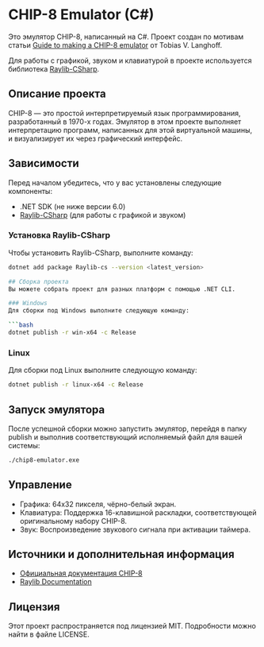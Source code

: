 # CHIP-8 Emulator (C#)

Это эмулятор CHIP-8, написанный на C#. Проект создан по мотивам статьи [Guide to making a CHIP-8 emulator](https://tobiasvl.github.io/blog/write-a-chip-8-emulator/) от Tobias V. Langhoff.

Для работы с графикой, звуком и клавиатурой в проекте используется библиотека [Raylib-CSharp](https://github.com/MrScautHD/Raylib-CSharp).

## Описание проекта

CHIP-8 — это простой интерпретируемый язык программирования, разработанный в 1970-х годах. Эмулятор в этом проекте выполняет интерпретацию программ, написанных для этой виртуальной машины, и визуализирует их через графический интерфейс.

## Зависимости

Перед началом убедитесь, что у вас установлены следующие компоненты:

* .NET SDK (не ниже версии 6.0)
* [Raylib-CSharp](https://github.com/MrScautHD/Raylib-CSharp) (для работы с графикой и звуком)

### Установка Raylib-CSharp

Чтобы установить Raylib-CSharp, выполните команду:

```bash
dotnet add package Raylib-cs --version <latest_version>

## Сборка проекта
Вы можете собрать проект для разных платформ с помощью .NET CLI.

### Windows
Для сборки под Windows выполните следующую команду:

```bash
dotnet publish -r win-x64 -c Release
```

### Linux
Для сборки под Linux выполните следующую команду:

```bash
dotnet publish -r linux-x64 -c Release
```

## Запуск эмулятора
После успешной сборки можно запустить эмулятор, перейдя в папку publish и выполнив соответствующий исполняемый файл для вашей системы:

```bash
./chip8-emulator.exe
```

## Управление
* Графика: 64x32 пикселя, чёрно-белый экран.
* Клавиатура: Поддержка 16-клавишной раскладки, соответствующей оригинальному набору CHIP-8.
* Звук: Воспроизведение звукового сигнала при активации таймера.

## Источники и дополнительная информация
* [Официальная документация CHIP-8](https://en.wikipedia.org/wiki/CHIP-8)
* [Raylib Documentation](https://www.raylib.com/cheatsheet/cheatsheet.html)

## Лицензия
Этот проект распространяется под лицензией MIT. Подробности можно найти в файле LICENSE.
